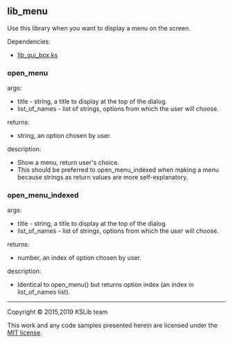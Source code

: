 ## lib_menu

Use this library when you want to display a menu on the screen.

Dependencies:
  * [lib_gui_box.ks](https://github.com/KSP-KOS/KSLib/blob/master/library/lib_gui_box.ks)

### open_menu

args:
  * title - string, a title to display at the top of the dialog.
  * list_of_names - list of strings, options from which the user will choose.

returns:
  * string, an option chosen by user.

description:
  * Show a menu, return user's choice.
  * This should be preferred to open_menu_indexed when making a menu
    because strings as return values are more self-explanatory.

### open_menu_indexed

args:
  * title - string, a title to display at the top of the dialog.
  * list_of_names - list of strings, options from which the user will choose.

returns:
  * number, an index of option chosen by user.

description:
  * Identical to open_menu() but returns option index (an index in list_of_names list).

---
Copyright © 2015,2019 KSLib team

This work and any code samples presented herein are licensed under the [MIT license](../LICENSE).